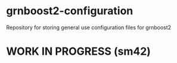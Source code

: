 # grnboost2-configuration
Repository for storing general use configuration files for grnboost2


# WORK IN PROGRESS (sm42)
